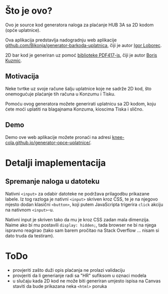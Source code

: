 # Što je ovo?
Ovo je source kod generatora naloga za plaćanje HUB 3A sa 2D kodom (opće uplatnice).

Ova aplikacija predstavlja nadogradnju web aplikacije [github.com/Bikonja/generator-barkoda-uplatnica](https://github.com/Bikonja/generator-barkoda-uplatnica), čiji je autor [Igor Loborec](https://github.com/Bikonja).

2D bar kod je generiran uz pomoć [biblioteke PDF417-js](https://github.com/bkuzmic/pdf417-js), čiji je autor [Boris Kuzmic](https://github.com/bkuzmic).

## Motivacija
Neke tvrtke uz svoje račune šalju uplatnice koje ne sadrže 2D kod, što onemogućuje plaćanje tih računa u Konzumu i Tisku.

Pomoću ovog generatora možete generirati uplatnicu sa 2D kodom, koju ćete moći uplatiti na blagajnama Konzuma, kioscima Tiska i slično.

## Demo
Demo ove web aplikacije možete pronaći na adresi [knee-cola.github.io/generator-opce-uplatnice/](https://knee-cola.github.io/generator-opce-uplatnice/).

# Detalji imaplementacija
## Spremanje naloga u datoteku

Nativni `<input>` za odabir datoteke ne podržava prilagodbu prikazane labele. Iz tog razloga je nativni `<input>` skriven kroz CSS, te je na njegovo mjesto dodan klasični `<button>`, koji putem JavaScripta trigerira `click` akciju na nativnom `<input>`-u.

Nativni input je skriven tako da mu je kroz CSS zadan mala dimenzija. Naime ako bi mu postavili `display: hidden;`, tada browser ne bi na njega ispravno reagirao (tako sam barem pročitao na Stack Overflow ... nisam si dato truda da testiram).

# ToDo
* provjeriti zašto duži opis plaćanja ne prolazi validaciju
* provjeriti da li generianje radi sa "HR" sufiksom u oznaci modela
* u slučaju kada 2D kod ne može biti generiran umjesto ispisa na Canvas staviti da bude prikazana neka `<html>` poruka